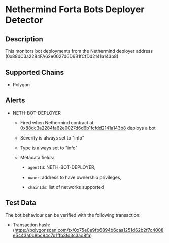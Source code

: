 # Nethermind Forta Bots Deployer Detector

## Description
This  monitors bot deployments from the Nethermind deployer address (0x88dC3a2284FA62e0027d6D6B1fCfDd2141a143b8)

## Supported Chains
- Polygon

## Alerts
- NETH-BOT-DEPLOYER
  - Fired when Nethermind contract at: [0x88dc3a2284fa62e0027d6d6b1fcfdd2141a143b8](https://polygonscan.com/tx/0x88dc3a2284fa62e0027d6d6b1fcfdd2141a143b8) deploys a bot
  - Severity is always set to "info" 
  - Type is always set to "info" 
  - Metadata fields:

     - `agentId`: NETH-BOT-DEPLOYER,

     - `owner`: address to have ownership privileges,

    - `chainIds`: list of networks supported 

## Test Data
The bot behaviour can be verified with the following transaction:
- Transaction hash: (https://polygonscan.com/tx/0x75e0e9fb6894b6caa1251d62b2f7c4008e5443a0c8bc94c7d1ffb3fd3c3ad8fa)
